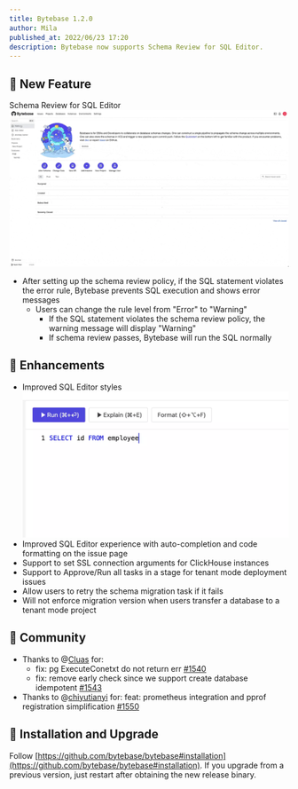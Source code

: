 ```yaml
---
title: Bytebase 1.2.0
author: Mila
published_at: 2022/06/23 17:20
description: Bytebase now supports Schema Review for SQL Editor.
---
```


## 🚀 New Feature

Schema Review for SQL Editor
 ![schema-review-for-sqleditor](/static/changelog/1.2.0/sql-editor-schema-review.webp)

- After setting up the schema review policy, if the SQL statement violates the error rule, Bytebase prevents SQL execution and shows error messages
  - Users can change the rule level from "Error" to "Warning"
    - If the SQL statement violates the schema review policy, the warning message will display "Warning"
    - If schema review passes, Bytebase will run the SQL normally

## 🎄 Enhancements

- Improved SQL Editor styles
    ![improved-sqleditor](/static/changelog/1.2.0/sql-editor-improvement.webp)
- Improved SQL Editor experience with auto-completion and code formatting on the issue page
- Support to set SSL connection arguments for ClickHouse instances
- Support to Approve/Run all tasks in a stage for tenant mode deployment issues
- Allow users to retry the schema migration task if it fails
- Will not enforce migration version when users transfer a database to a tenant mode project

## 🎠 Community

- Thanks to @[Cluas](https://github.com/Cluas) for:
  - fix: pg ExecuteConetxt do not return err [#1540](https://github.com/bytebase/bytebase/pull/1540)
  - fix: remove early check since we support create database idempotent [#1543](https://github.com/bytebase/bytebase/pull/1543)
- Thanks to @[chiyutianyi](https://github.com/chiyutianyi) for: feat: prometheus integration and pprof registration simplification [#1550](https://github.com/bytebase/bytebase/pull/1550)

## 📕 Installation and Upgrade

Follow [https://github.com/bytebase/bytebase#installation](https://github.com/bytebase/bytebase#installation). If you upgrade from a previous version, just restart after obtaining the new release binary.
